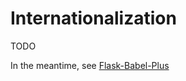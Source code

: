 # Internationalization

TODO

In the meantime, see [Flask-Babel-Plus](https://github.com/hyperflask/flask-babel-plus)
